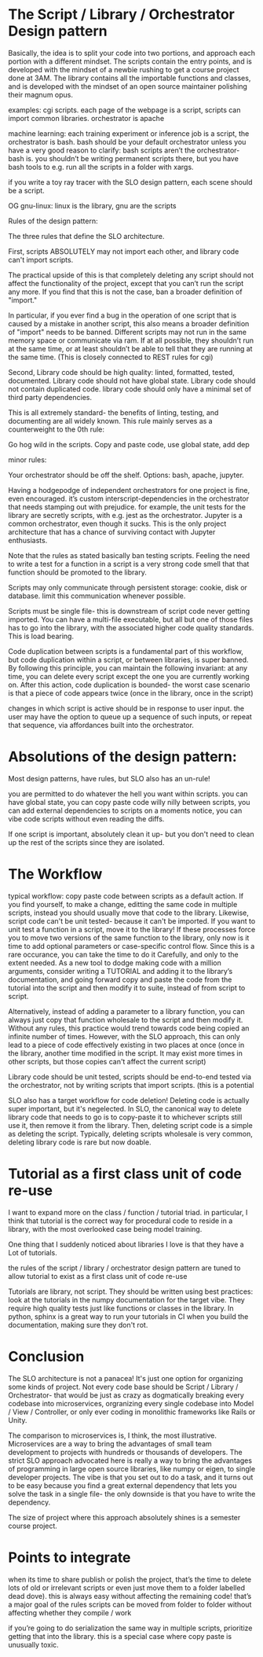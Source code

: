 # The Script / Library / Orchestrator Design pattern

Basically, the idea is to split your code into two portions, and approach each portion with a different mindset. The scripts contain the entry points, and is developed with the mindset of a newbie rushing to get a course project done at 3AM. The library contains all the importable functions and classes, and is developed with the mindset of an open source maintainer polishing their magnum opus.

examples: cgi scripts. each page of the webpage is a script, scripts can import common libraries. orchestrator is apache

machine learning: each training experiment or inference job is a script, the orchestrator is bash. bash should be your default orchestrator unless you have a very good reason
to clarify: bash scripts aren’t the orchestrator- bash is. you shouldn’t be writing permanent scripts there, but you have bash tools to e.g. run all the scripts in a folder with xargs.

if you write a toy ray tracer with the SLO design pattern, each scene should be a script.

OG gnu-linux: linux is the library, gnu are the scripts

Rules of the design pattern: 

The three rules that define the SLO architecture.

First, scripts ABSOLUTELY may not import each other, and library code can't import scripts. 

The practical upside of this is that completely deleting any script should not affect the functionality of the project, except that you can’t run the script any more. If you find that this is not the case, ban a broader definition of "import." 

In particular, if you ever find a bug in the operation of one script that is caused by a mistake in another script, this also means a broader definition of "import" needs to be banned. Different scripts may not run in the same memory space or communicate via ram. If at all possible, they shouldn’t run at the same time, or at least shouldn’t be able to tell that they are running at the same time. (This is closely connected to REST rules for cgi)

Second, Library code should be high quality: linted, formatted, tested, documented. Library code should not have global state. Library code should not contain duplicated code. library code should only have a minimal set of third party dependencies.

This is all extremely standard- the benefits of linting, testing, and documenting are all widely known. This rule mainly serves as a counterweight to the 0th rule:

Go hog wild in the scripts. Copy and paste code, use global state, add dep

minor rules:

Your orchestrator should be off the shelf. Options: bash, apache, jupyter.

Having a hodgepodge of independent orchestrators for one project is fine, even encouraged. it’s custom interscript-dependencies in the orchestrator that needs stamping out with prejudice. for example, the unit tests for the library are secretly scripts, with e.g. jest as the orchestrator. Jupyter is a common orchestrator, even though it sucks. This is the only project architecture that has a chance of surviving contact with Jupyter enthusiasts.

Note that the rules as stated basically ban testing scripts. Feeling the need to write a test for a function in a script is a very strong code smell that that function should be promoted to the library. 

Scripts may only communicate through persistent storage: cookie, disk or database. limit this communication whenever possible.
 
Scripts must be single file- this is downstream of script code never getting imported. You can have a multi-file executable, but all but one of those files has to go into the library, with the associated higher code quality standards. This is load bearing.

Code duplication between scripts is a fundamental part of this workflow, but code duplication within a script, or between libraries, is super banned. By following this principle, you can maintain the following invariant: at any time, you can delete every script except the one you are currently working on. After this action, code duplication is bounded- the worst case scenario is that a piece of code appears twice (once in the library, once in the script)

changes in which script is active should be in response to user input. the user may have the option to queue up a sequence of such inputs, or repeat that sequence, via affordances built into the orchestrator.

# Absolutions of the design pattern:

Most design patterns, have rules, but SLO also has an un-rule!

you are permitted to do whatever the hell you want within scripts. you can have global state, you can copy paste code willy nilly  between scripts, you can add external dependencies to scripts on a moments notice, you can vibe code scripts without even reading the diffs. 

If one script is important, absolutely clean it up- but you don't need to clean up the rest of the scripts since they are isolated.

# The Workflow

typical workflow: copy paste code between scripts as a default action. If you find yourself, to make a change, editting the same code in multiple scripts, instead you should usually move that code to the library. Likewise, script code can't be unit tested- because it can't be imported. If you want to unit test a function in a script, move it to the library! If these processes force you to move two versions of the same function to the library, only now is it time to add optional parameters or case-specific control flow. Since this is a rare occurance, you can take the time to do it Carefully, and only to the extent needed. As a new tool to dodge making code with a million arguments, consider writing a TUTORIAL and adding it to the library’s documentation, and going forward copy and paste the code from the tutorial into the script and then modify it to suite, instead of from script to script.

Alternatively, instead of adding a parameter to a library function, you can always just copy that function wholesale to the script and then modify it. Without any rules, this practice would trend towards code being copied an infinite number of times. However, with the SLO approach, this can only lead to a piece of code effectively existing in two places at once (once in the library, another time modified in the script. It may exist more times in other scripts, but those copies can't affect the current script)

Library code should be unit tested, scripts should be end-to-end tested via the orchestrator, not by writing scripts that import scripts. (this is a potential 

SLO also has a target workflow for code deletion! Deleting code is actually super important, but it's negelected. In SLO, the canonical way to delete library code that needs to go is to copy-paste it to whichever scripts still use it, then remove it from the library. Then, deleting script code is a simple as deleting the script. Typically, deleting scripts wholesale is very common, deleting library code is rare but now doable.


# Tutorial as a first class unit of code re-use

I want to expand more on the class / function / tutorial triad. in particular, I think that tutorial is the correct way for procedural code to reside in a library, with the most overlooked case being model training.

One thing that I suddenly noticed about libraries I love is that they have a Lot of tutorials. 

the rules of the script / library / orchestrator design pattern are tuned to allow tutorial to exist as a first class unit of code re-use

Tutorials are library, not script. They should be written using best practices: look at the tutorials in the numpy documentation for the target vibe. They require high quality tests just like functions or classes in the library. In python, sphinx is a great way to run your tutorials in CI when you build the documentation, making sure they don't rot.

# Conclusion

The SLO architecture is not a panacea! It's just one option for organizing some kinds of project. Not every code base should be Script / Library / Orchestrator- that would be just as crazy as dogmatically breaking every codebase into microservices, orgranizing every single codebase into Model / View / Controller, or only ever coding in monolithic frameworks like Rails or Unity. 

The comparison to microservices is, I think, the most illustrative. Microservices are a way to bring the advantages of small team development to projects with hundreds or thousands of developers. The strict SLO approach advocated here is really a way to bring the advantages of programming in large open source libraries, like numpy or eigen, to single developer projects. The vibe is that you set out to do a task, and it turns out to be easy because you find a great external dependency that lets you solve the task in a single file- the only downside is that you have to write the dependency. 

The size of project where this approach absolutely shines is a semester course project.

# Points to integrate

 when its time to share publish or polish the project, that’s the time to delete lots of old or irrelevant scripts or even just move them to a folder labelled dead dove). this is always easy without  affecting the remaining code! that’s a major goal of the rules
scripts can be moved from folder to folder without affecting whether they compile / work

if you’re going to do serialization the same way in multiple scripts, prioritize getting that into the library. this is a special case where copy paste is unusually toxic.

